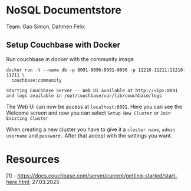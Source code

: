 # NoSQL Documentstore

Team: Gao Simon, Dahmen Felix

## Setup Couchbase with Docker

Run couchbase in docker with the community image

```
docker run -t --name db -p 8091-8096:8091-8096 -p 11210-11211:11210-11211 \
  couchbase:community
```

```
Starting Couchbase Server -- Web UI available at http://<ip>:8091
and logs available in /opt/couchbase/var/lib/couchbase/logs
```

The Web Ui can now be access at `localhost:8091`. Here you can see the Welcome screen
and now you can select `Setup New Cluster` or `Join Existing Cluster`

When creating a new cluster you have to give it a `cluster name`, `admin username` and `password.`
After that accept with the settings you want.


# Resources

[1] - https://docs.couchbase.com/server/current/getting-started/start-here.html; 27.03.2025
